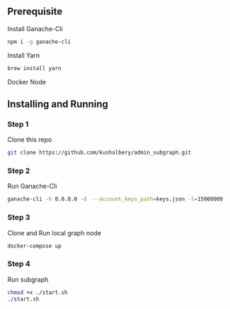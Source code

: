 ## Prerequisite

Install Ganache-Cli

```sh
npm i -g ganache-cli
```

Install Yarn

```sh
brew install yarn
```

Docker
Node

## Installing and Running

### Step 1

Clone this repo

```sh
git clone https://github.com/kushalbery/admin_subgraph.git
```

### Step 2

Run Ganache-Cli

```sh
ganache-cli -h 0.0.0.0 -d  --account_keys_path=keys.json -l=15000000
```

### Step 3

Clone and Run local graph node

```sh
docker-compose up
```

### Step 4

Run subgraph

```sh
chmod +x ./start.sh
./start.sh
```
